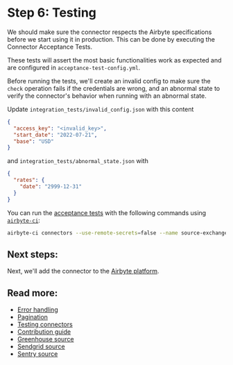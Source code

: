 # Step 6: Testing

We should make sure the connector respects the Airbyte specifications before we start using it in production.
This can be done by executing the Connector Acceptance Tests.

These tests will assert the most basic functionalities work as expected and are configured in `acceptance-test-config.yml`.

Before running the tests, we'll create an invalid config to make sure the `check` operation fails if the credentials are wrong, and an abnormal state to verify the connector's behavior when running with an abnormal state.

Update `integration_tests/invalid_config.json` with this content

```json
{
  "access_key": "<invalid_key>",
  "start_date": "2022-07-21",
  "base": "USD"
}
```

and `integration_tests/abnormal_state.json` with

```json
{
  "rates": {
    "date": "2999-12-31"
  }
}
```

You can run the [acceptance tests](https://github.com/airbytehq/airbyte/blob/main/docs/connector-development/testing-connectors/connector-acceptance-tests-reference.md#L1) with the following commands using [`airbyte-ci`](https://github.com/airbytehq/airbyte/blob/main/airbyte-ci/connectors/pipelines/README.md#L1):

```bash
airbyte-ci connectors --use-remote-secrets=false --name source-exchange-rates-tutorial test
```

## Next steps:

Next, we'll add the connector to the [Airbyte platform](https://docs.airbyte.com/connector-development/tutorials/cdk-tutorial-python-http/use-connector-in-airbyte).

## Read more:

- [Error handling](../understanding-the-yaml-file/error-handling.md)
- [Pagination](../understanding-the-yaml-file/pagination.md)
- [Testing connectors](../../testing-connectors/README.md)
- [Contribution guide](../../../contributing-to-airbyte/README.md)
- [Greenhouse source](https://github.com/airbytehq/airbyte/tree/main/airbyte-integrations/connectors/source-greenhouse)
- [Sendgrid source](https://github.com/airbytehq/airbyte/tree/main/airbyte-integrations/connectors/source-sendgrid)
- [Sentry source](https://github.com/airbytehq/airbyte/tree/main/airbyte-integrations/connectors/source-sentry)
